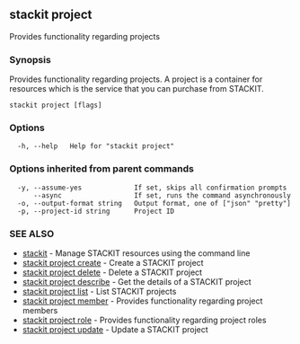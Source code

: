 ## stackit project

Provides functionality regarding projects

### Synopsis

Provides functionality regarding projects.
A project is a container for resources which is the service that you can purchase from STACKIT.

```
stackit project [flags]
```

### Options

```
  -h, --help   Help for "stackit project"
```

### Options inherited from parent commands

```
  -y, --assume-yes             If set, skips all confirmation prompts
      --async                  If set, runs the command asynchronously
  -o, --output-format string   Output format, one of ["json" "pretty"]
  -p, --project-id string      Project ID
```

### SEE ALSO

* [stackit](./stackit.md)	 - Manage STACKIT resources using the command line
* [stackit project create](./stackit_project_create.md)	 - Create a STACKIT project
* [stackit project delete](./stackit_project_delete.md)	 - Delete a STACKIT project
* [stackit project describe](./stackit_project_describe.md)	 - Get the details of a STACKIT project
* [stackit project list](./stackit_project_list.md)	 - List STACKIT projects
* [stackit project member](./stackit_project_member.md)	 - Provides functionality regarding project members
* [stackit project role](./stackit_project_role.md)	 - Provides functionality regarding project roles
* [stackit project update](./stackit_project_update.md)	 - Update a STACKIT project


